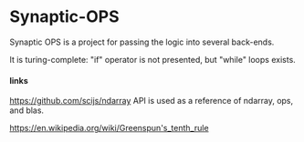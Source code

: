 # Synaptic-OPS

Synaptic OPS is a project for passing the logic into several back-ends.

It is turing-complete: "if" operator is not presented, but "while" loops exists.
   
#### links
https://github.com/scijs/ndarray API is used as a reference of ndarray, ops, and blas.

https://en.wikipedia.org/wiki/Greenspun's_tenth_rule